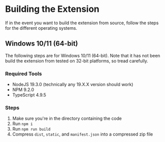 # Building the Extension

If in the event you want to build the extension from source, follow the steps for the different operating systems.

## Windows 10/11 (64-bit)

The following steps are for Windows 10/11 (64-bit). Note that it has not been build the extension from tested on 32-bit platforms, so tread carefully.

### Required Tools

* NodeJS 19.3.0 (technically any 19.X.X version should work)
* NPM 9.2.0
* TypeScript 4.9.5

### Steps

1. Make sure you're in the directory containing the code
2. Run `npm i`
3. Run `npm run build`
4. Compress `dist`, `static`, and `manifest.json` into a compressed zip file